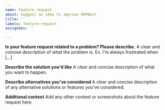 ```yaml
---
name: Feature request
about: Suggest an idea to improve ERPNext
title: ''
labels: feature-request
assignees: ''

---
```


<!--
Welcome to ERPNext issue tracker! Before creating an issue, please heed the following:

1. This tracker should only be used to report bugs and request features / enhancements to ERPNext
    - For questions and general support, checkout the manual https://shopersolutions.com/docs/user/manual/en or use https://discuss.shopersolutions.com
2. Use the search function before creating a new issue. Duplicates will be closed and directed to
   the original discussion.
3. When making a feature request, make sure to be as verbose as possible. The better you convey your message, the greater the drive to make it happen.


Please keep in mind that we get many many requests and we can't possibly work on all of them, we prioritize development based on the goals of the product and organization. Feature requests are still welcome as it helps us in research when we do decide to work on the requested feature.

If you're in urgent need to a feature, please try the following channels to get paid developments done quickly:
1. Certified ERPNext partners: https://shopersolutions.com/partners
2. Developer community on ERPNext forums: https://discuss.shopersolutions.com/c/developers/5
3. Telegram group for ERPNext/Frappe development work: https://t.me/erpnext_opps

-->

**Is your feature request related to a problem? Please describe.**
A clear and concise description of what the problem is. Ex. I'm always frustrated when [...]

**Describe the solution you'd like**
A clear and concise description of what you want to happen.

**Describe alternatives you've considered**
A clear and concise description of any alternative solutions or features you've considered.

**Additional context**
Add any other context or screenshots about the feature request here.
